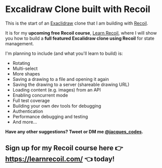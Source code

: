 # Excalidraw Clone built with Recoil

This is the start of an [Exaclidraw](https://excalidraw.com/) clone that I am building with [Recoil](https://recoiljs.org/).

It is for my **upcoming free Recoil course**, [Learn Recoil](https://learnrecoil.com/), where I will show you how to build a **full featured Excalidraw clone using Recoil** for state management.

I'm planning to include (and what you'll learn to build) is:

-   Rotating
-   Multi-select
-   More shapes
-   Saving a drawing to a file and opening it again
-   Saving the drawing to a server (shareable drawing URL)
-   Loading content (e.g. images) from an API
-   Enabling concurrent mode
-   Full test coverage
-   Building your own dev tools for debugging
-   Authentication
-   Performance debugging and testing
-   And more...

**Have any other suggestions? Tweet or DM me [@jacques_codes](https://twitter.com/jacques_codes).**

## Sign up for my Recoil course here 👉 https://learnrecoil.com/ 👈 today!
